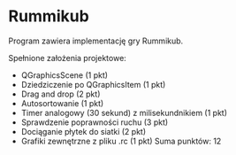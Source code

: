 # Rummikub

Program zawiera implementację gry Rummikub.

Spełnione założenia projektowe:
 - QGraphicsScene (1 pkt)
 - Dziedziczenie po QGraphicsItem (1 pkt)
 - Drag and drop (2 pkt)
 - Autosortowanie (1 pkt)
 - Timer analogowy (30 sekund) z milisekundnikiem (1 pkt)
 - Sprawdzenie poprawności ruchu (3 pkt)
 - Dociąganie płytek do siatki (2 pkt)
 - Grafiki zewnętrzne z pliku .rc (1 pkt)
Suma punktów: 12
